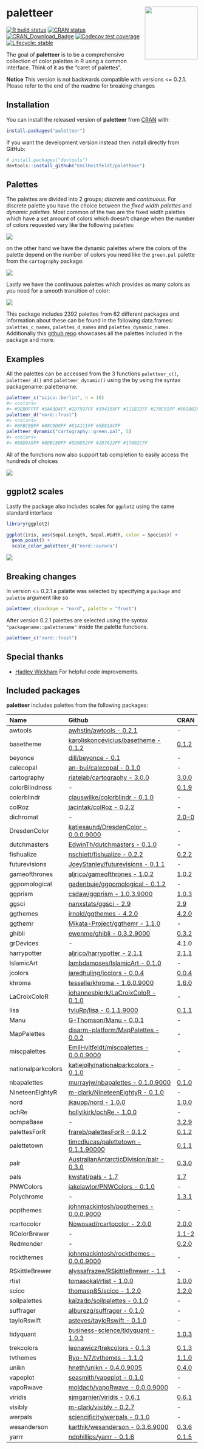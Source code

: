 
<!-- README.md is generated from README.Rmd. Please edit that file -->

# paletteer <img src='man/figures/logo.png' align="right" height="139" />

<!-- badges: start -->

[![R build
status](https://github.com/EmilHvitfeldt/paletteer/workflows/R-CMD-check/badge.svg)](https://github.com/EmilHvitfeldt/paletteer/actions)
[![CRAN
status](https://www.r-pkg.org/badges/version/paletteer)](https://cran.r-project.org/package=paletteer)
[![CRAN_Download_Badge](http://cranlogs.r-pkg.org/badges/paletteer)](https://CRAN.R-project.org/package=paletteer)
[![Codecov test
coverage](https://codecov.io/gh/EmilHvitfeldt/paletteer/branch/master/graph/badge.svg)](https://codecov.io/github/EmilHvitfeldt/paletteer?branch=master)
[![Lifecycle:
stable](https://img.shields.io/badge/lifecycle-stable-brightgreen.svg)](https://lifecycle.r-lib.org/articles/stages.html)
<!-- badges: end -->

The goal of **paletteer** is to be a comprehensive collection of color
palettes in R using a common interface. Think of it as the “caret of
palettes”.

**Notice** This version is not backwards compatible with versions \<=
0.2.1. Please refer to the end of the readme for breaking changes

## Installation

You can install the released version of **paletteer** from
[CRAN](https://CRAN.R-project.org) with:

``` r
install.packages("paletteer")
```

If you want the development version instead then install directly from
GitHub:

``` r
# install.packages("devtools")
devtools::install_github("EmilHvitfeldt/paletteer")
```

## Palettes

The palettes are divided into 2 groups; *discrete* and *continuous*. For
discrete palette you have the choice between the *fixed width palettes*
and *dynamic palettes*. Most common of the two are the fixed width
palettes which have a set amount of colors which doesn’t change when the
number of colors requested vary like the following palettes:

![](man/figures/README-unnamed-chunk-2-1.png)<!-- -->

on the other hand we have the dynamic palettes where the colors of the
palette depend on the number of colors you need like the `green.pal`
palette from the `cartography` package:

![](man/figures/README-unnamed-chunk-3-1.png)<!-- -->

Lastly we have the continuous palettes which provides as many colors as
you need for a smooth transition of color:

![](man/figures/README-unnamed-chunk-4-1.png)<!-- -->

This package includes 2392 palettes from 62 different packages and
information about these can be found in the following data.frames:
`palettes_c_names`, `palettes_d_names` and `palettes_dynamic_names`.
Additionally this [github
repo](https://github.com/EmilHvitfeldt/r-color-palettes) showcases all
the palettes included in the package and more.

## Examples

All the palettes can be accessed from the 3 functions `paletteer_c()`,
`paletteer_d()` and `paletteer_dynamic()` using the by using the syntax
packagename::palettename.

``` r
paletteer_c("scico::berlin", n = 10)
#> <colors>
#> #9EB0FFFF #5AA3DAFF #2D7597FF #194155FF #11181DFF #270C01FF #501802FF #8A3F2AFF #C37469FF #FFACACFF
paletteer_d("nord::frost")
#> <colors>
#> #8FBCBBFF #88C0D0FF #81A1C1FF #5E81ACFF
paletteer_dynamic("cartography::green.pal", 5)
#> <colors>
#> #B8D9A9FF #8DBC80FF #5D9D52FF #287A22FF #17692CFF
```

All of the functions now also support tab completion to easily access
the hundreds of choices

![](man/figures/paletteer-demo.gif)

## ggplot2 scales

Lastly the package also includes scales for `ggplot2` using the same
standard interface

``` r
library(ggplot2)

ggplot(iris, aes(Sepal.Length, Sepal.Width, color = Species)) +
  geom_point() +
  scale_color_paletteer_d("nord::aurora")
```

![](man/figures/README-unnamed-chunk-6-1.png)<!-- -->

## Breaking changes

In version \<= 0.2.1 a palatte was selected by specifying a `package`
and `palette` argument like so

``` r
paletteer_c(package = "nord", palette = "frost")
```

After version 0.2.1 palettes are selected using the syntax
`"packagename::palettename"` inside the palette functions.

``` r
paletteer_c("nord::frost")
```

## Special thanks

-   [Hadley Wickham](https://github.com/hadley) For helpful code
    improvements.

## Included packages

**paletteer** includes palettes from the following packages:

| Name               | Github                                                                                          | CRAN                                                       |
|:-------------------|:------------------------------------------------------------------------------------------------|:-----------------------------------------------------------|
| awtools            | [awhstin/awtools - 0.2.1](https://github.com/awhstin/awtools)                                   | \-                                                         |
| basetheme          | [karoliskoncevicius/basetheme - 0.1.2](https://github.com/karoliskoncevicius/basetheme)         | [0.1.2](https://CRAN.R-project.org/package=basetheme)      |
| beyonce            | [dill/beyonce - 0.1](https://github.com/dill/beyonce)                                           | \-                                                         |
| calecopal          | [an-bui/calecopal - 0.1.0](https://github.com/an-bui/calecopal)                                 | \-                                                         |
| cartography        | [riatelab/cartography - 3.0.0](https://github.com/riatelab/cartography)                         | [3.0.0](https://CRAN.R-project.org/package=cartography)    |
| colorBlindness     | \-                                                                                              | [0.1.9](https://CRAN.R-project.org/package=colorBlindness) |
| colorblindr        | [clauswilke/colorblindr - 0.1.0](https://github.com/clauswilke/colorblindr)                     | \-                                                         |
| colRoz             | [jacintak/colRoz - 0.2.2](https://github.com/jacintak/colRoz)                                   | \-                                                         |
| dichromat          | \-                                                                                              | [2.0-0](https://CRAN.R-project.org/package=dichromat)      |
| DresdenColor       | [katiesaund/DresdenColor - 0.0.0.9000](https://github.com/katiesaund/DresdenColor)              | \-                                                         |
| dutchmasters       | [EdwinTh/dutchmasters - 0.1.0](https://github.com/EdwinTh/dutchmasters)                         | \-                                                         |
| fishualize         | [nschiett/fishualize - 0.2.2](https://github.com/nschiett/fishualize)                           | [0.2.2](https://CRAN.R-project.org/package=fishualize)     |
| futurevisions      | [JoeyStanley/futurevisions - 0.1.1](https://github.com/JoeyStanley/futurevisions)               | \-                                                         |
| gameofthrones      | [aljrico/gameofthrones - 1.0.2](https://github.com/aljrico/gameofthrones)                       | [1.0.2](https://CRAN.R-project.org/package=gameofthrones)  |
| ggpomological      | [gadenbuie/ggpomological - 0.1.2](https://github.com/gadenbuie/ggpomological)                   | \-                                                         |
| ggprism            | [csdaw/ggprism - 1.0.3.9000](https://github.com/csdaw/ggprism)                                  | [1.0.3](https://CRAN.R-project.org/package=ggprism)        |
| ggsci              | [nanxstats/ggsci - 2.9](https://github.com/nanxstats/ggsci)                                     | [2.9](https://CRAN.R-project.org/package=ggsci)            |
| ggthemes           | [jrnold/ggthemes - 4.2.0](https://github.com/jrnold/ggthemes)                                   | [4.2.0](https://CRAN.R-project.org/package=ggthemes)       |
| ggthemr            | [Mikata-Project/ggthemr - 1.1.0](https://github.com/Mikata-Project/ggthemr)                     | \-                                                         |
| ghibli             | [ewenme/ghibli - 0.3.2.9000](https://github.com/ewenme/ghibli)                                  | [0.3.2](https://CRAN.R-project.org/package=ghibli)         |
| grDevices          | \-                                                                                              | 4.1.0                                                      |
| harrypotter        | [aljrico/harrypotter - 2.1.1](https://github.com/aljrico/harrypotter)                           | [2.1.1](https://CRAN.R-project.org/package=harrypotter)    |
| IslamicArt         | [lambdamoses/IslamicArt - 0.1.0](https://github.com/lambdamoses/IslamicArt)                     | \-                                                         |
| jcolors            | [jaredhuling/jcolors - 0.0.4](https://github.com/jaredhuling/jcolors)                           | [0.0.4](https://CRAN.R-project.org/package=jcolors)        |
| khroma             | [tesselle/khroma - 1.6.0.9000](https://github.com/tesselle/khroma)                              | [1.6.0](https://CRAN.R-project.org/package=khroma)         |
| LaCroixColoR       | [johannesbjork/LaCroixColoR - 0.1.0](https://github.com/johannesbjork/LaCroixColoR)             | \-                                                         |
| lisa               | [tyluRp/lisa - 0.1.1.9000](https://github.com/tyluRp/lisa)                                      | [0.1.1](https://CRAN.R-project.org/package=lisa)           |
| Manu               | [G-Thomson/Manu - 0.0.1](https://github.com/G-Thomson/Manu)                                     | \-                                                         |
| MapPalettes        | [disarm-platform/MapPalettes - 0.0.2](https://github.com/disarm-platform/MapPalettes)           | \-                                                         |
| miscpalettes       | [EmilHvitfeldt/miscpalettes - 0.0.0.9000](https://github.com/EmilHvitfeldt/miscpalettes)        | \-                                                         |
| nationalparkcolors | [katiejolly/nationalparkcolors - 0.1.0](https://github.com/katiejolly/nationalparkcolors)       | \-                                                         |
| nbapalettes        | [murrayjw/nbapalettes - 0.1.0.9000](https://github.com/murrayjw/nbapalettes)                    | [0.1.0](https://CRAN.R-project.org/package=nbapalettes)    |
| NineteenEightyR    | [m-clark/NineteenEightyR - 0.1.0](https://github.com/m-clark/NineteenEightyR)                   | \-                                                         |
| nord               | [jkaupp/nord - 1.0.0](https://github.com/jkaupp/nord)                                           | [1.0.0](https://CRAN.R-project.org/package=nord)           |
| ochRe              | [hollylkirk/ochRe - 1.0.0](https://github.com/hollylkirk/ochRe)                                 | \-                                                         |
| oompaBase          | \-                                                                                              | [3.2.9](https://CRAN.R-project.org/package=oompaBase)      |
| palettesForR       | [frareb/palettesForR - 0.1.2](https://github.com/frareb/palettesForR)                           | [0.1.2](https://CRAN.R-project.org/package=palettesForR)   |
| palettetown        | [timcdlucas/palettetown - 0.1.1.90000](https://github.com/timcdlucas/palettetown)               | [0.1.1](https://CRAN.R-project.org/package=palettetown)    |
| palr               | [AustralianAntarcticDivision/palr - 0.3.0](https://github.com/AustralianAntarcticDivision/palr) | [0.3.0](https://CRAN.R-project.org/package=palr)           |
| pals               | [kwstat/pals - 1.7](https://github.com/kwstat/pals)                                             | [1.7](https://CRAN.R-project.org/package=pals)             |
| PNWColors          | [jakelawlor/PNWColors - 0.1.0](https://github.com/jakelawlor/PNWColors)                         | \-                                                         |
| Polychrome         | \-                                                                                              | [1.3.1](https://CRAN.R-project.org/package=Polychrome)     |
| popthemes          | [johnmackintosh/popthemes - 0.0.0.9000](https://github.com/johnmackintosh/popthemes)            | \-                                                         |
| rcartocolor        | [Nowosad/rcartocolor - 2.0.0](https://github.com/Nowosad/rcartocolor)                           | [2.0.0](https://CRAN.R-project.org/package=rcartocolor)    |
| RColorBrewer       | \-                                                                                              | [1.1-2](https://CRAN.R-project.org/package=RColorBrewer)   |
| Redmonder          | \-                                                                                              | [0.2.0](https://CRAN.R-project.org/package=Redmonder)      |
| rockthemes         | [johnmackintosh/rockthemes - 0.0.0.9000](https://github.com/johnmackintosh/rockthemes)          | \-                                                         |
| RSkittleBrewer     | [alyssafrazee/RSkittleBrewer - 1.1](https://github.com/alyssafrazee/RSkittleBrewer)             | \-                                                         |
| rtist              | [tomasokal/rtist - 1.0.0](https://github.com/tomasokal/rtist)                                   | [1.0.0](https://CRAN.R-project.org/package=rtist)          |
| scico              | [thomasp85/scico - 1.2.0](https://github.com/thomasp85/scico)                                   | [1.2.0](https://CRAN.R-project.org/package=scico)          |
| soilpalettes       | [kaizadp/soilpalettes - 0.1.0](https://github.com/kaizadp/soilpalettes)                         | \-                                                         |
| suffrager          | [alburezg/suffrager - 0.1.0](https://github.com/alburezg/suffrager)                             | \-                                                         |
| tayloRswift        | [asteves/tayloRswift - 0.1.0](https://github.com/asteves/tayloRswift)                           | \-                                                         |
| tidyquant          | [business-science/tidyquant - 1.0.3](https://github.com/business-science/tidyquant)             | [1.0.3](https://CRAN.R-project.org/package=tidyquant)      |
| trekcolors         | [leonawicz/trekcolors - 0.1.3](https://github.com/leonawicz/trekcolors)                         | [0.1.3](https://CRAN.R-project.org/package=trekcolors)     |
| tvthemes           | [Ryo-N7/tvthemes - 1.1.0](https://github.com/Ryo-N7/tvthemes)                                   | [1.1.0](https://CRAN.R-project.org/package=tvthemes)       |
| unikn              | [hneth/unikn - 0.4.0.9005](https://github.com/hneth/unikn)                                      | [0.4.0](https://CRAN.R-project.org/package=unikn)          |
| vapeplot           | [seasmith/vapeplot - 0.1.0](https://github.com/seasmith/vapeplot)                               | \-                                                         |
| vapoRwave          | [moldach/vapoRwave - 0.0.0.9000](https://github.com/moldach/vapoRwave)                          | \-                                                         |
| viridis            | [sjmgarnier/viridis - 0.6.1](https://github.com/sjmgarnier/viridis)                             | [0.6.1](https://CRAN.R-project.org/package=viridis)        |
| visibly            | [m-clark/visibly - 0.2.7](https://github.com/m-clark/visibly)                                   | \-                                                         |
| werpals            | [sciencificity/werpals - 0.1.0](https://github.com/sciencificity/werpals)                       | \-                                                         |
| wesanderson        | [karthik/wesanderson - 0.3.6.9000](https://github.com/karthik/wesanderson)                      | [0.3.6](https://CRAN.R-project.org/package=wesanderson)    |
| yarrr              | [ndphillips/yarrr - 0.1.6](https://github.com/ndphillips/yarrr)                                 | [0.1.5](https://CRAN.R-project.org/package=yarrr)          |
